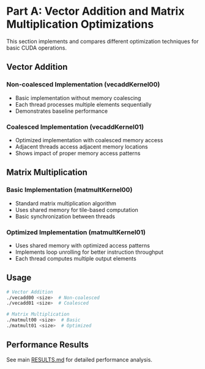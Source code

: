 # Part A: Vector Addition and Matrix Multiplication Optimizations

This section implements and compares different optimization techniques for basic CUDA operations.

## Vector Addition

### Non-coalesced Implementation (vecaddKernel00)
- Basic implementation without memory coalescing
- Each thread processes multiple elements sequentially
- Demonstrates baseline performance

### Coalesced Implementation (vecaddKernel01)
- Optimized implementation with coalesced memory access
- Adjacent threads access adjacent memory locations
- Shows impact of proper memory access patterns

## Matrix Multiplication

### Basic Implementation (matmultKernel00)
- Standard matrix multiplication algorithm
- Uses shared memory for tile-based computation
- Basic synchronization between threads

### Optimized Implementation (matmultKernel01)
- Uses shared memory with optimized access patterns
- Implements loop unrolling for better instruction throughput
- Each thread computes multiple output elements

## Usage

```bash
# Vector Addition
./vecadd00 <size>  # Non-coalesced
./vecadd01 <size>  # Coalesced

# Matrix Multiplication
./matmult00 <size>  # Basic
./matmult01 <size>  # Optimized
```

## Performance Results

See main [RESULTS.md](../RESULTS.md) for detailed performance analysis.